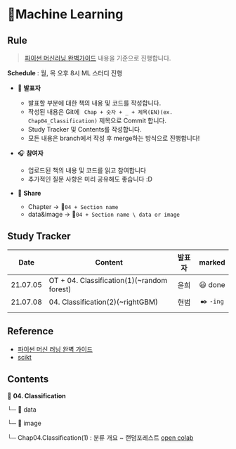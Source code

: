 # :notebook_with_decorative_cover: ​Machine Learning

## Rule

> [파이썬 머신러닝 완벽가이드](https://github.com/wikibook/pymldg-rev ) 내용을 기준으로 진행합니다.

**Schedule** :  월, 목 오후 8시 ML 스터디 진행

- :microphone:  **발표자**
  - 발표할 부분에 대한 책의 내용 및 코드를 작성합니다.
  - 작성된 내용은 Git에 ` Chap + 숫자 + _ + 제목(EN)(ex. Chap04_Classification)` 제목으로 Commit 합니다.
  - Study Tracker 및 Contents를 작성합니다.
  - 모든 내용은 branch에서 작성 후 merge하는 방식으로 진행합니다!
- :headphones:  **참여자**
  - 업로드된 책의 내용 및 코드를 읽고 참여합니다
  - 추가적인 질문 사항은 미리 공유해도 좋습니다 :D

- :link:  **Share**
  - Chapter → :open_file_folder:`04 + Section name` 
  - data&image → :open_file_folder:`04 + Section name \ data or image`



## Study Tracker

| Date     | Content                                    | 발표자 |       marked       |
| -------- | ------------------------------------------ | :----: | :----------------: |
| 21.07.05 | OT + 04. Classification(1)(~random forest) |  윤희  |   :smiley: done    |
| 21.07.08 | 04. Classification(2)(~rightGBM)           |  현범  | :black_nib: `-ing` |
|          |                                            |        |                    |

## Reference

- [파이썬 머신 러닝 완벽 가이드](https://github.com/wikibook/pymldg-rev)
- [scikt](https://scikit-learn.org/ )



## Contents

:open_file_folder: **04. Classification**

└─ :file_folder: data

└─ :file_folder: image

└─ Chap04.Classification(1) : 분류 개요 ~ 랜덤포레스트 [open colab](https://colab.research.google.com/github/yunions/pymldg-rev/blob/master/04.Classification/Chap04_Classification(1).ipynb)

